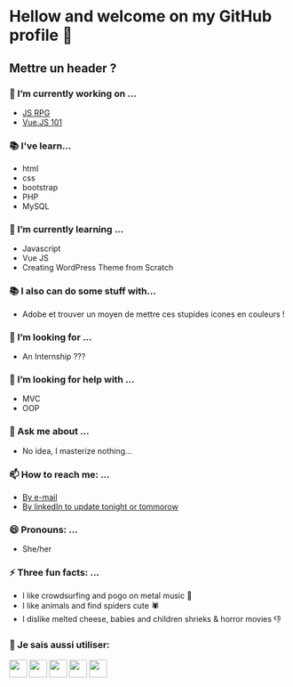 # Hellow and welcome on my GitHub profile 👋

## Mettre un header ?

<!--
**nathalie-anneessens/nathalie-anneessens** is a ✨ _special_ ✨ repository because its `README.md` (this file) appears on your GitHub profile.

Here are some ideas to get you started:

- 🔭 I’m currently working on ...
- 🌱 I’m currently learning ...
- 👯 I’m looking to collaborate on ...
- 🤔 I’m looking for help with ...
- 💬 Ask me about ...
- 📫 How to reach me: ...
- 😄 Pronouns: ...
- ⚡ Fun fact: ...
- <code><img height="20" src="https://raw.githubusercontent.com/devicons/devicon/0e565980d0a51fe7736bb090fb394659febfbe58/icons/photoshop/photoshop-plain.svg"></code> 
-->
### 🔭 I’m currently working on ...
- [JS RPG](https://github.com/nathalie-anneessens/js-rpg)
- [Vue.JS 101](https://github.com/nathalie-anneessens/Vue.js-101)

### :books: I've learn...
- html
- css
- bootstrap
- PHP
- MySQL
### :open_book: I’m currently learning ...
- Javascript
- Vue JS
- Creating WordPress Theme from Scratch

### :books: I also can do some stuff with...
- Adobe et trouver un moyen de mettre ces stupides icones en couleurs ! 

### 👯 I’m looking for ...
- An Internship ???

### 🤔 I’m looking for help with ...
- MVC
- OOP

### 💬 Ask me about ...
- No idea, I masterize nothing... 

### 📫 How to reach me: ...
- [By e-mail](mailto:nathalie.anneessens@gmail.com)
- [By linkedIn to update tonight or tommorow](https://www.linkedin.com/in/nathalieanneessens/)

### 😄 Pronouns: ...
- She/her

### ⚡ Three fun facts: ...
- I like crowdsurfing and pogo on metal music :metal:
- I like animals and find spiders cute :spider:
- I dislike melted cheese, babies and children shrieks & horror movies :-1:   



### :open_book: Je sais aussi utiliser: 
<code><img height="32" width="32" src="https://unpkg.com/simple-icons@v5/icons/adobephotoshop.svg"></code> 
<code><img height="32" width="32" src="https://unpkg.com/simple-icons@v5/icons/adobeindesign.svg"></code>
<code><img height="32" width="32" src="https://unpkg.com/simple-icons@v5/icons/adobeillustrator.svg"></code> 
<code><img height="32" width="32" src="https://unpkg.com/simple-icons@v5/icons/adobelightroom.svg"></code> 
<code><img height="32" width="32" src="https://unpkg.com/simple-icons@v5/icons/adobeaftereffects.svg"></code>
